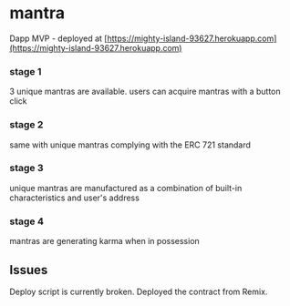 # mantra
Dapp MVP - deployed at [https://mighty-island-93627.herokuapp.com](https://mighty-island-93627.herokuapp.com)

### stage 1

3 unique mantras are available.
users can acquire mantras with a button click

### stage 2

same with unique mantras complying with the ERC 721 standard

### stage 3

unique mantras are manufactured as a combination of built-in characteristics and user's address

### stage 4 

mantras are generating karma when in possession

## Issues

Deploy script is currently broken. Deployed the contract from Remix.


